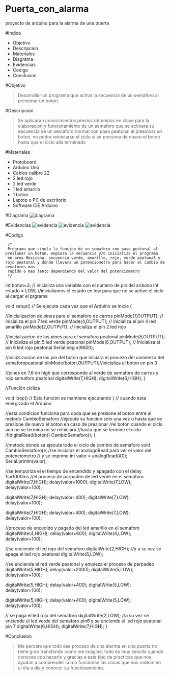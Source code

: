 # Puerta_con_alarma
proyecto de arduino para la alarma de una puerta

#Indice
* Objetivo
* Descripcion
* Materiales
* Diagrama
* Evidencias
* Codigo
* Conclusion


#Objetivo
>Desarrollar un programa que activa la secuencia de un semaforo al presionar un boton.

#Descripcion
>Se aplicaran conocimientos previos obtenidos en clase para la elaboracion y funcionamiento de un semaforo
>que se activara su secuencia de un semaforo normal con paso peatonal al presionar un boton, no podra reiniciarse 
>el ciclo si se preciona de nuevo el boton hasta que el ciclo alla terminado

#Materiales
*  Protoboard
*  Arduino Uno
*  Cables calibre 22
*  2 led rojo
* 2 led verde
* 1 led amarillo
* 1 boton
* Laptop o PC de escritorio
* Software IDE Arduino


#Diagrama
![diagrama](esquema.jpg)


#Evidencias
![evidencia](IMG_20180213_101508.jpg)
![evidencia](IMG_20180213_101553.jpg)
![evidencia](IMG_20180213_101559.jpg )

#Codigo

     /* 
     Programa que simula la funcion de un semaforo con paso peatonal al presionar un boton, empieza la secuencia y/o inicializa el programa
     en area Mexicana, secuencia verde, amarillo, rojo, verde peatonal y rojo peatonal y donde llevara un potenciometro para hacer el cambio de semaforos mas
     rapido o mas lento dependiendo del valor del potenciometro
     */
int boton=3;                       // inicializa una variable con el numero de pin del arduino
int estado = LOW; //inicialiamos el estado en low para que no se active el ciclo al cargar el prgrama

void setup() // Se ejecuta cada vez que el Arduino se inicia
{

 //Inicializacion de pines para el semaforo de carros
 pinMode(7,OUTPUT); // Inicializa el pin 7 led verde
 pinMode(4,OUTPUT); // Inicializa el pin 4 led amarillo
 pinMode(2,OUTPUT); // Inicializa el pin 2 led rojo
 
 //inicializacion de los pines para el semaforo peatonal
 pinMode(5,OUTPUT); // Inicializa el pin 5 led verde peatonal
 pinMode(6,OUTPUT); // Inicializa el pin 6 led rojo peatonal
 Serial.begin(9600);

 //inicizlizacion de los pin del boton que iniciara el procezo del comienzo del semaforopeatonal
 pinMode(boton,OUTPUT);//inicializa el boton en pin 3

 //pines en 7,6 en high que corresponde al verde de semaforo de carros y rojo semaforo peatonal
 digitalWrite(7,HIGH);
 digitalWrite(6,HIGH);
}

//Función cíclica

void loop() // Esta función se mantiene ejecutando
{ // cuando esta energizado el Arduino

  //esta condicion funciona para cada que se presione el boton entre al metodo CambioSemaforo 
  //ejecute su funcion solo una vez o hasta que se presione de nuevo el boton en caso de presionar 
  //el boton cuando el ciclo aun no se termina no se reiniciara 
  //hasta que se termine el ciclo
if(digitalRead(boton))
  CambioSemaforo();
}

  //metodo donde se ejecuta todo el ciclo de cambio de semaforo
void CambioSemaforo(){
  //se inicialoz el analogoRead para ver el valor del potenciometro
  // y se imprime
  int valor = analogRead(A0);
  Serial.println(valor);

//se temporiza el el tiempo de encendido y apagado con el delay 1s=1000ms
//el proceso de parpadeo de led verde en el semaforo
  digitalWrite(7,HIGH); 
  delay(valor+1000); 
  digitalWrite(7,LOW);
  delay(valor+100); 
  
  digitalWrite(7,HIGH);
  delay(valor+400); 
  digitalWrite(7,LOW);
  delay(valor+100);
  
 digitalWrite(7,HIGH);
 delay(valor+400); 
 digitalWrite(7,LOW);
 delay(valor+100);

 //proceso de encedido y pagado del led amarillo en el semaforo
 digitalWrite(4,HIGH); 
 delay(valor+600); 
 digitalWrite(4,LOW);
 delay(valor+100);

 //se enciende el led rojo del semaforo
 digitalWrite(2,HIGH);
 //y a su vez se apaga el led rojo peatonal
 digitalWrite(6,LOW); 

 //se enciende el red verde peatonal y empieza el proceso de parpadeo 
 digitalWrite(5,HIGH);
 delay(valor+2000); 
 digitalWrite(5,LOW);
 delay(valor+100);
 
 digitalWrite(5,HIGH);
 delay(valor+400); 
 digitalWrite(5,LOW);
 delay(valor+100);
 
 digitalWrite(5,HIGH);
 delay(valor+400); 
 digitalWrite(5,LOW);
 delay(valor+100);

// se paga el led rojo del semaforo 
 digitalWrite(2,LOW); 
//a su vez se enciende el led verde del semaforo pin6 y se enciende el led rojo peatonal pin 7
 digitalWrite(6,HIGH);
 digitalWrite(7,HIGH); 
  }
 


#Conclusion
>Me percate que todo ese proceso de una alarma en una puerta no tiene gran transfondo como me imagine,
>todo es muy sencllo cuando conoces coo hacerlo y gracias a este tipo de practicas que nos ayudan a comprender
>como funcionan las cosas que nos rodean en el dia a dia y conocer su funcionamiento.
